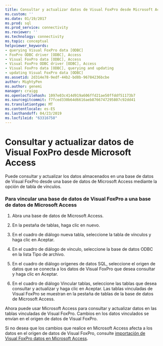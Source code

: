 ```yaml
---
title: Consultar y actualizar datos de Visual FoxPro desde Microsoft Access | Microsoft Docs
ms.custom: ''
ms.date: 01/19/2017
ms.prod: sql
ms.prod_service: connectivity
ms.reviewer: ''
ms.technology: connectivity
ms.topic: conceptual
helpviewer_keywords:
- querying Visual FoxPro data [ODBC]
- FoxPro ODBC driver [ODBC], Access
- Visual FoxPro data [ODBC], Access
- Visual FoxPro ODBC driver [ODBC], Access
- Visual FoxPro data [ODBC], querying and updating
- updating Visual FoxPro data [ODBC]
ms.assetid: 2d314e78-9edf-44b2-bd8b-96784236bcbe
author: MightyPen
ms.author: genemi
manager: craigg
ms.openlocfilehash: 1097e03c414d919a606ffd21ae50ffddf51173b7
ms.sourcegitcommit: f7fced330b64d6616aeb8766747295807c92dd41
ms.translationtype: MT
ms.contentlocale: es-ES
ms.lasthandoff: 04/23/2019
ms.locfileid: "63316758"
---
```

# <a name="querying-and-updating-visual-foxpro-data-from-microsoft-access"></a>Consultar y actualizar datos de Visual FoxPro desde Microsoft Access
Puede consultar y actualizar los datos almacenados en una base de datos de Visual FoxPro desde una base de datos de Microsoft Access mediante la opción de tabla de vínculos.  
  
### <a name="to-link-a-visual-foxpro-database-to-a-microsoft-access-database"></a>Para vincular una base de datos de Visual FoxPro a una base de datos de Microsoft Access  
  
1.  Abra una base de datos de Microsoft Access.  
  
2.  En la pestaña de tablas, haga clic en nuevo.  
  
3.  En el cuadro de diálogo nueva tabla, seleccione la tabla de vínculos y haga clic en Aceptar.  
  
4.  En el cuadro de diálogo de vínculo, seleccione la base de datos ODBC en la lista Tipo de archivo.  
  
5.  En el cuadro de diálogo orígenes de datos SQL, seleccione el origen de datos que se conecta a los datos de Visual FoxPro que desea consultar y haga clic en Aceptar.  
  
6.  En el cuadro de diálogo Vincular tablas, seleccione las tablas que desea consultar y actualizar y haga clic en Aceptar. Las tablas vinculadas de Visual FoxPro se muestran en la pestaña de tablas de la base de datos de Microsoft Access.  
  
 Ahora puede usar Microsoft Access para consultar y actualizar datos en las tablas vinculadas de Visual FoxPro. Cambios en los datos vinculados se envían en el origen de datos de Visual FoxPro.  
  
 Si no desea que los cambios que realice en Microsoft Access afecta a los datos en el origen de datos de Visual FoxPro, consulte [importación de Visual FoxPro datos en Microsoft Access](../../odbc/microsoft/importing-visual-foxpro-data-into-microsoft-access.md).
